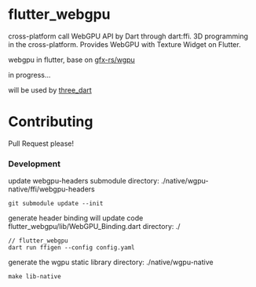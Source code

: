 # flutter_webgpu
cross-platform call WebGPU API by Dart through dart:ffi. 3D programming in the cross-platform.  Provides WebGPU with Texture Widget on Flutter. 

webgpu in flutter, base on [gfx-rs/wgpu](https://github.com/gfx-rs/wgpu)

in progress...


will be used by [three_dart](https://github.com/wasabia/three_dart)


# Contributing

Pull Request please!


### Development

update webgpu-headers submodule
directory: ./native/wgpu-native/ffi/webgpu-headers

```
git submodule update --init
```


generate header binding
will update code flutter_webgpu/lib/WebGPU_Binding.dart
directory: ./

```
// flutter_webgpu
dart run ffigen --config config.yaml
```


generate the wgpu static library
directory: ./native/wgpu-native

```
make lib-native
```



